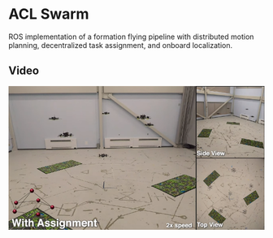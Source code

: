 ACL Swarm
=========

ROS implementation of a formation flying pipeline with distributed motion planning, decentralized task assignment, and onboard localization.

## Video

<p align="center">
    <a href="https://www.youtube.com/watch?v=il0UJCyiAzY"><img src=".github/aclswarm_thumb.png" alt="ACL swarm video" /></a>
</p>

